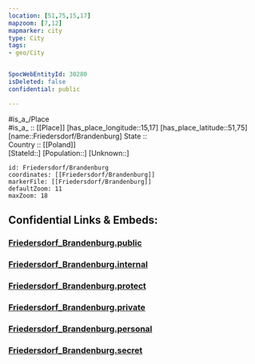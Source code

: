 ```yaml
---
location: [51,75,15,17] 
mapzoom: [7,12] 
mapmarker: city 
type: City
tags:
- geo/City


SpocWebEntityId: 30280
isDeleted: false
confidential: public

---
```

#is_a_/Place  
#is_a_ :: [[Place]] 
[has_place_longitude::15,17] 
[has_place_latitude::51,75] 
[name::Friedersdorf/Brandenburg] 
State ::  
Country :: [[Poland]]  
[StateId::] 
[Population::] 
[Unknown::] 


```leaflet
id: Friedersdorf/Brandenburg
coordinates: [[Friedersdorf/Brandenburg]] 
markerFile: [[Friedersdorf/Brandenburg]] 
defaultZoom: 11 
maxZoom: 18
```


## Confidential Links & Embeds: 

### [Friedersdorf_Brandenburg.public](/_public/\Earth\Continent\Europe\Europe~East\Poland\CityFriedersdorf_Brandenburg.public.md) 

### [Friedersdorf_Brandenburg.internal](/_internal/\Earth\Continent\Europe\Europe~East\Poland\CityFriedersdorf_Brandenburg.internal.md) 

### [Friedersdorf_Brandenburg.protect](/_protect/\Earth\Continent\Europe\Europe~East\Poland\CityFriedersdorf_Brandenburg.protect.md) 

### [Friedersdorf_Brandenburg.private](/_private/\Earth\Continent\Europe\Europe~East\Poland\CityFriedersdorf_Brandenburg.private.md) 

### [Friedersdorf_Brandenburg.personal](/_personal/\Earth\Continent\Europe\Europe~East\Poland\CityFriedersdorf_Brandenburg.personal.md) 

### [Friedersdorf_Brandenburg.secret](/_secret/\Earth\Continent\Europe\Europe~East\Poland\CityFriedersdorf_Brandenburg.secret.md)

